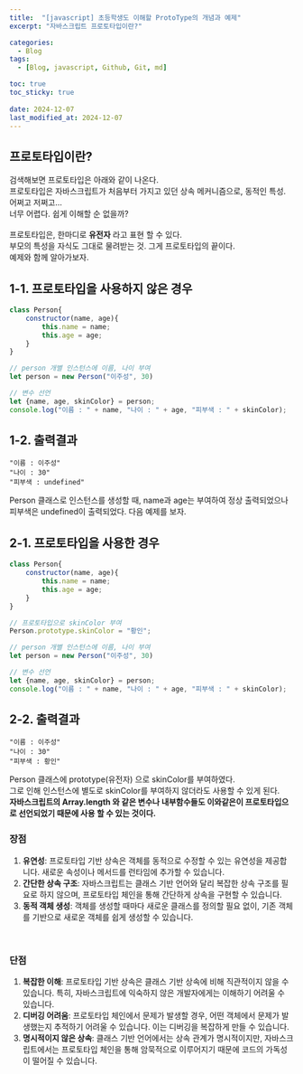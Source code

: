 ```yaml
---
title:  "[javascript] 초등학생도 이해할 ProtoType의 개념과 예제"
excerpt: "자바스크립트 프로토타입이란?"

categories:
  - Blog
tags:
  - [Blog, javascript, Github, Git, md]

toc: true
toc_sticky: true
 
date: 2024-12-07
last_modified_at: 2024-12-07
---
```

## 프로토타입이란? 
검색해보면 프로토타입은 아래와 같이 나온다.<br>
프로토타입은 자바스크립트가 처음부터 가지고 있던 상속 메커니즘으로, 동적인 특성. 어쩌고 저쩌고... <br>
너무 어렵다. 쉽게 이해할 순 없을까?<br><br>
프로토타입은, 한마디로 **유전자** 라고 표현 할 수 있다.<br>
부모의 특성을 자식도 그대로 물려받는 것. 그게 프로토타입의 끝이다.<br>
예제와 함께 알아가보자.


## 1-1. 프로토타입을 사용하지 않은 경우
```javascript
class Person{
    constructor(name, age){
        this.name = name;
        this.age = age;
    }
}

// person 개별 인스턴스에 이름, 나이 부여
let person = new Person("이주성", 30)

// 변수 선언
let {name, age, skinColor} = person;
console.log("이름 : " + name, "나이 : " + age, "피부색 : " + skinColor);
```
## 1-2. 출력결과
```console
"이름 : 이주성"
"나이 : 30"
"피부색 : undefined"
```
Person 클래스로 인스턴스를 생성할 때, name과 age는 부여하여 정상 출력되었으나 피부색은 undefined이 출력되었다.
다음 예제를 보자.

## 2-1. 프로토타입을 사용한 경우
```javascript
class Person{
    constructor(name, age){
        this.name = name;
        this.age = age;
    }
}

// 프로토타입으로 skinColor 부여
Person.prototype.skinColor = "황인";

// person 개별 인스턴스에 이름, 나이 부여
let person = new Person("이주성", 30)

// 변수 선언
let {name, age, skinColor} = person;
console.log("이름 : " + name, "나이 : " + age, "피부색 : " + skinColor);
```
## 2-2. 출력결과
```console
"이름 : 이주성"
"나이 : 30"
"피부색 : 황인"
```

Person 클래스에 prototype(유전자) 으로 skinColor를 부여하였다.<br>
그로 인해 인스턴스에 별도로 skinColor를 부여하지 않더라도 사용할 수 있게 된다.<br>
**자바스크립트의 Array.length 와 같은 변수나 내부함수들도 이와같은이 프로토타입으로 선언되었기 때문에 사용 할 수 있는 것이다.**


### 장점
1. **유연성**: 프로토타입 기반 상속은 객체를 동적으로 수정할 수 있는 유연성을 제공합니다. 새로운 속성이나 메서드를 런타임에 추가할 수 있습니다.
2. **간단한 상속 구조**: 자바스크립트는 클래스 기반 언어와 달리 복잡한 상속 구조를 필요로 하지 않으며, 프로토타입 체인을 통해 간단하게 상속을 구현할 수 있습니다.
3. **동적 객체 생성**: 객체를 생성할 때마다 새로운 클래스를 정의할 필요 없이, 기존 객체를 기반으로 새로운 객체를 쉽게 생성할 수 있습니다.

<br>

### 단점
1. **복잡한 이해**: 프로토타입 기반 상속은 클래스 기반 상속에 비해 직관적이지 않을 수 있습니다. 특히, 자바스크립트에 익숙하지 않은 개발자에게는 이해하기 어려울 수 있습니다.
2. **디버깅 어려움**: 프로토타입 체인에서 문제가 발생할 경우, 어떤 객체에서 문제가 발생했는지 추적하기 어려울 수 있습니다. 이는 디버깅을 복잡하게 만들 수 있습니다.
3. **명시적이지 않은 상속**: 클래스 기반 언어에서는 상속 관계가 명시적이지만, 자바스크립트에서는 프로토타입 체인을 통해 암묵적으로 이루어지기 때문에 코드의 가독성이 떨어질 수 있습니다.

